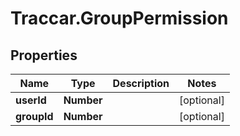 # Traccar.GroupPermission

## Properties
Name | Type | Description | Notes
------------ | ------------- | ------------- | -------------
**userId** | **Number** |  | [optional] 
**groupId** | **Number** |  | [optional] 


